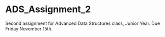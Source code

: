ADS_Assignment_2
================
Second assignment for Advanced Data Structures class, Junior Year. Due Friday November 15th.
